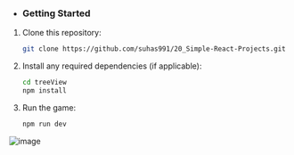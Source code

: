 - ### Getting Started

1. Clone this repository:

   ```bash
   git clone https://github.com/suhas991/20_Simple-React-Projects.git
   ```

2. Install any required dependencies (if applicable):

   ```bash
   cd treeView
   npm install
   ```

3. Run the game:


   ```bash
   npm run dev
   ```
   
![image](https://github.com/suhas991/20_Simple-React-Projects/assets/92245302/6e9484e6-2a76-4485-b08a-62eee7a49b15)
